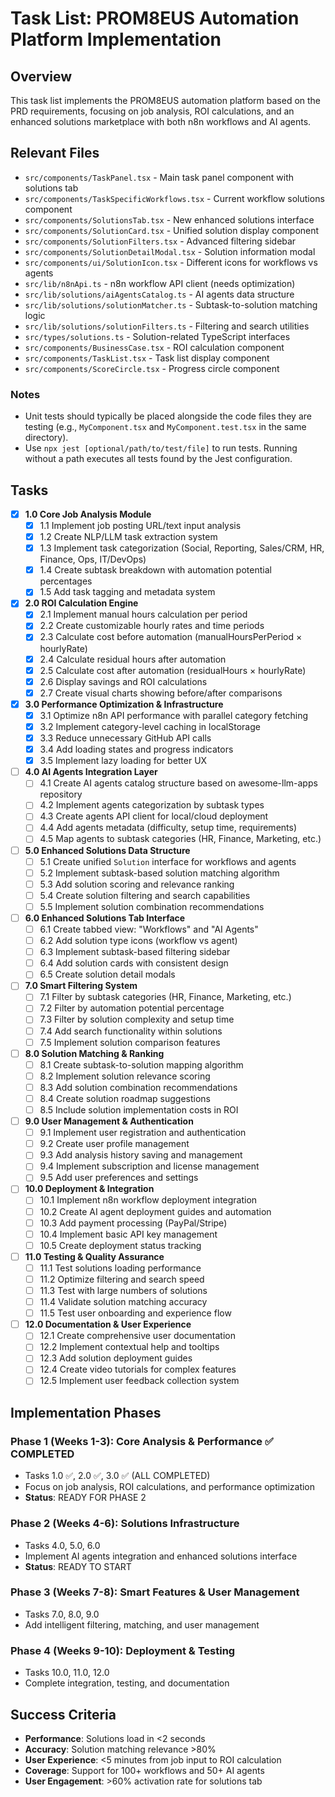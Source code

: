 # Task List: PROM8EUS Automation Platform Implementation

## Overview
This task list implements the PROM8EUS automation platform based on the PRD requirements, focusing on job analysis, ROI calculations, and an enhanced solutions marketplace with both n8n workflows and AI agents.

## Relevant Files

- `src/components/TaskPanel.tsx` - Main task panel component with solutions tab
- `src/components/TaskSpecificWorkflows.tsx` - Current workflow solutions component
- `src/components/SolutionsTab.tsx` - New enhanced solutions interface
- `src/components/SolutionCard.tsx` - Unified solution display component
- `src/components/SolutionFilters.tsx` - Advanced filtering sidebar
- `src/components/SolutionDetailModal.tsx` - Solution information modal
- `src/components/ui/SolutionIcon.tsx` - Different icons for workflows vs agents
- `src/lib/n8nApi.ts` - n8n workflow API client (needs optimization)
- `src/lib/solutions/aiAgentsCatalog.ts` - AI agents data structure
- `src/lib/solutions/solutionMatcher.ts` - Subtask-to-solution matching logic
- `src/lib/solutions/solutionFilters.ts` - Filtering and search utilities
- `src/types/solutions.ts` - Solution-related TypeScript interfaces
- `src/components/BusinessCase.tsx` - ROI calculation component
- `src/components/TaskList.tsx` - Task list display component
- `src/components/ScoreCircle.tsx` - Progress circle component

### Notes

- Unit tests should typically be placed alongside the code files they are testing (e.g., `MyComponent.tsx` and `MyComponent.test.tsx` in the same directory).
- Use `npx jest [optional/path/to/test/file]` to run tests. Running without a path executes all tests found by the Jest configuration.

## Tasks

- [x] **1.0 Core Job Analysis Module**
  - [x] 1.1 Implement job posting URL/text input analysis
  - [x] 1.2 Create NLP/LLM task extraction system
  - [x] 1.3 Implement task categorization (Social, Reporting, Sales/CRM, HR, Finance, Ops, IT/DevOps)
  - [x] 1.4 Create subtask breakdown with automation potential percentages
  - [x] 1.5 Add task tagging and metadata system

- [x] **2.0 ROI Calculation Engine**
  - [x] 2.1 Implement manual hours calculation per period
  - [x] 2.2 Create customizable hourly rates and time periods
  - [x] 2.3 Calculate cost before automation (manualHoursPerPeriod × hourlyRate)
  - [x] 2.4 Calculate residual hours after automation
  - [x] 2.5 Calculate cost after automation (residualHours × hourlyRate)
  - [x] 2.6 Display savings and ROI calculations
  - [x] 2.7 Create visual charts showing before/after comparisons

- [x] **3.0 Performance Optimization & Infrastructure**
  - [x] 3.1 Optimize n8n API performance with parallel category fetching
  - [x] 3.2 Implement category-level caching in localStorage
  - [x] 3.3 Reduce unnecessary GitHub API calls
  - [x] 3.4 Add loading states and progress indicators
  - [x] 3.5 Implement lazy loading for better UX

- [ ] **4.0 AI Agents Integration Layer**
  - [ ] 4.1 Create AI agents catalog structure based on awesome-llm-apps repository
  - [ ] 4.2 Implement agents categorization by subtask types
  - [ ] 4.3 Create agents API client for local/cloud deployment
  - [ ] 4.4 Add agents metadata (difficulty, setup time, requirements)
  - [ ] 4.5 Map agents to subtask categories (HR, Finance, Marketing, etc.)

- [ ] **5.0 Enhanced Solutions Data Structure**
  - [ ] 5.1 Create unified `Solution` interface for workflows and agents
  - [ ] 5.2 Implement subtask-based solution matching algorithm
  - [ ] 5.3 Add solution scoring and relevance ranking
  - [ ] 5.4 Create solution filtering and search capabilities
  - [ ] 5.5 Implement solution combination recommendations

- [ ] **6.0 Enhanced Solutions Tab Interface**
  - [ ] 6.1 Create tabbed view: "Workflows" and "AI Agents"
  - [ ] 6.2 Add solution type icons (workflow vs agent)
  - [ ] 6.3 Implement subtask-based filtering sidebar
  - [ ] 6.4 Add solution cards with consistent design
  - [ ] 6.5 Create solution detail modals

- [ ] **7.0 Smart Filtering System**
  - [ ] 7.1 Filter by subtask categories (HR, Finance, Marketing, etc.)
  - [ ] 7.2 Filter by automation potential percentage
  - [ ] 7.3 Filter by solution complexity and setup time
  - [ ] 7.4 Add search functionality within solutions
  - [ ] 7.5 Implement solution comparison features

- [ ] **8.0 Solution Matching & Ranking**
  - [ ] 8.1 Create subtask-to-solution mapping algorithm
  - [ ] 8.2 Implement solution relevance scoring
  - [ ] 8.3 Add solution combination recommendations
  - [ ] 8.4 Create solution roadmap suggestions
  - [ ] 8.5 Include solution implementation costs in ROI

- [ ] **9.0 User Management & Authentication**
  - [ ] 9.1 Implement user registration and authentication
  - [ ] 9.2 Create user profile management
  - [ ] 9.3 Add analysis history saving and management
  - [ ] 9.4 Implement subscription and license management
  - [ ] 9.5 Add user preferences and settings

- [ ] **10.0 Deployment & Integration**
  - [ ] 10.1 Implement n8n workflow deployment integration
  - [ ] 10.2 Create AI agent deployment guides and automation
  - [ ] 10.3 Add payment processing (PayPal/Stripe)
  - [ ] 10.4 Implement basic API key management
  - [ ] 10.5 Create deployment status tracking

- [ ] **11.0 Testing & Quality Assurance**
  - [ ] 11.1 Test solutions loading performance
  - [ ] 11.2 Optimize filtering and search speed
  - [ ] 11.3 Test with large numbers of solutions
  - [ ] 11.4 Validate solution matching accuracy
  - [ ] 11.5 Test user onboarding and experience flow

- [ ] **12.0 Documentation & User Experience**
  - [ ] 12.1 Create comprehensive user documentation
  - [ ] 12.2 Implement contextual help and tooltips
  - [ ] 12.3 Add solution deployment guides
  - [ ] 12.4 Create video tutorials for complex features
  - [ ] 12.5 Implement user feedback collection system

## Implementation Phases

### Phase 1 (Weeks 1-3): Core Analysis & Performance ✅ COMPLETED
- Tasks 1.0 ✅, 2.0 ✅, 3.0 ✅ (ALL COMPLETED)
- Focus on job analysis, ROI calculations, and performance optimization
- **Status**: READY FOR PHASE 2

### Phase 2 (Weeks 4-6): Solutions Infrastructure
- Tasks 4.0, 5.0, 6.0
- Implement AI agents integration and enhanced solutions interface
- **Status**: READY TO START

### Phase 3 (Weeks 7-8): Smart Features & User Management
- Tasks 7.0, 8.0, 9.0
- Add intelligent filtering, matching, and user management

### Phase 4 (Weeks 9-10): Deployment & Testing
- Tasks 10.0, 11.0, 12.0
- Complete integration, testing, and documentation

## Success Criteria

- **Performance**: Solutions load in <2 seconds
- **Accuracy**: Solution matching relevance >80%
- **User Experience**: <5 minutes from job input to ROI calculation
- **Coverage**: Support for 100+ workflows and 50+ AI agents
- **User Engagement**: >60% activation rate for solutions tab
